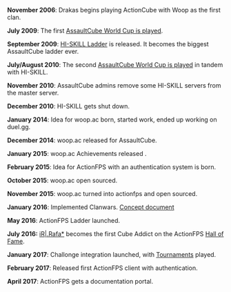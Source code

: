 **November 2006**: Drakas begins playing ActionCube with Woop as the first clan.

**July 2009**: The first [AssaultCube World Cup is played](http://acwc.woop.us/).

**September 2009**: [HI-SKILL Ladder](http://hi-skill.us/) is released. It becomes the biggest AssaultCube ladder ever.

**July/August 2010**: The second [AssaultCube World Cup is played](http://acwc.woop.us/) in tandem with HI-SKILL.

**November 2010**: AssaultCube admins remove some HI-SKILL servers from the master server.

**December 2010**: HI-SKILL gets shut down.

**January 2014**: Idea for woop.ac born, started work, ended up working on duel.gg.

**December 2014**: woop.ac released for AssaultCube.

**January 2015**: woop.ac Achievements released .

**February 2015**: Idea for ActionFPS with an authentication system is born.

**October 2015**: woop.ac open sourced.

**November 2015**: woop.ac turned into actionfps and open sourced.

**January 2016**: Implemented Clanwars. [Concept document](https://drive.google.com/a/vynar.com/file/d/0B7BXpjZMKCAIb3RsS2c5SG94TVk/view)

**May 2016**: ActionFPS Ladder launched.

**July 2016:** [iR\|.Rafa\*](https://actionfps.com/player/?id=rafael) becomes the first Cube Addict on the ActionFPS [Hall of Fame](https://actionfps.com/hof/).

**January 2017**: Challonge integration launched, with [Tournaments](/Tournaments.md) played.

**February 2017**: Released first ActionFPS client with authentication.

**April 2017**: ActionFPS gets a documentation portal.

